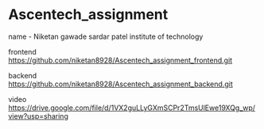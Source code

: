 # Ascentech_assignment

name - Niketan gawade
sardar patel institute of technology

frontend 
https://github.com/niketan8928/Ascentech_assignment_frontend.git

backend
https://github.com/niketan8928/Ascentech_assignment_backend.git

video
https://drive.google.com/file/d/1VX2guLLyGXmSCPr2TmsUlEwe19XQg_wp/view?usp=sharing
